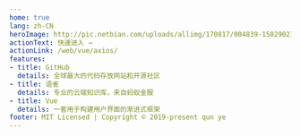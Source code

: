 ```yaml
---
home: true
lang: zh-CN
heroImage: http://pic.netbian.com/uploads/allimg/170817/004839-150290211965c8.jpg
actionText: 快速进入 →
actionLink: /web/vue/axios/
features:
- title: GitHub
  details: 全球最大的代码存放网站和开源社区
- title: 语雀
  details: 专业的云端知识库，来自蚂蚁金服
- title: Vue
  details: 一套用于构建用户界面的渐进式框架
footer: MIT Licensed | Copyright © 2019-present qun ye
---
```

